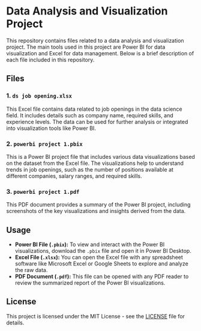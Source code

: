 # Data Analysis and Visualization Project

This repository contains files related to a data analysis and visualization project. The main tools used in this project are Power BI for data visualization and Excel for data management. Below is a brief description of each file included in this repository.

## Files

### 1. `ds job opening.xlsx`
This Excel file contains data related to job openings in the data science field. It includes details such as company name, required skills, and experience levels. The data can be used for further analysis or integrated into visualization tools like Power BI.

### 2. `powerbi project 1.pbix`
This is a Power BI project file that includes various data visualizations based on the dataset from the Excel file. The visualizations help to understand trends in job openings, such as the number of positions available at different companies, salary ranges, and required skills.

### 3. `powerbi project 1.pdf`
This PDF document provides a summary of the Power BI project, including screenshots of the key visualizations and insights derived from the data.

## Usage

- **Power BI File (`.pbix`):** To view and interact with the Power BI visualizations, download the `.pbix` file and open it in Power BI Desktop.
- **Excel File (`.xlsx`):** You can open the Excel file with any spreadsheet software like Microsoft Excel or Google Sheets to explore and analyze the raw data.
- **PDF Document (`.pdf`):** This file can be opened with any PDF reader to review the summarized report of the Power BI visualizations.

## License

This project is licensed under the MIT License - see the [LICENSE](LICENSE) file for details.
